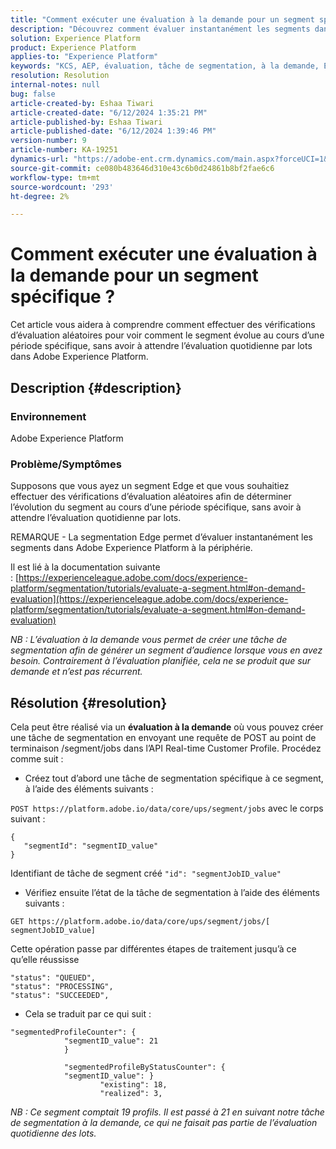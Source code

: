 ```yaml
---
title: "Comment exécuter une évaluation à la demande pour un segment spécifique ?"
description: "Découvrez comment évaluer instantanément les segments dans Adobe Experience Platform."
solution: Experience Platform
product: Experience Platform
applies-to: "Experience Platform"
keywords: "KCS, AEP, évaluation, tâche de segmentation, à la demande, Experience Platform"
resolution: Resolution
internal-notes: null
bug: false
article-created-by: Eshaa Tiwari
article-created-date: "6/12/2024 1:35:21 PM"
article-published-by: Eshaa Tiwari
article-published-date: "6/12/2024 1:39:46 PM"
version-number: 9
article-number: KA-19251
dynamics-url: "https://adobe-ent.crm.dynamics.com/main.aspx?forceUCI=1&pagetype=entityrecord&etn=knowledgearticle&id=7189679c-c028-ef11-840a-6045bd029b18"
source-git-commit: ce080b483646d310e43c6b0d24861b8bf2fae6c6
workflow-type: tm+mt
source-wordcount: '293'
ht-degree: 2%

---
```


# Comment exécuter une évaluation à la demande pour un segment spécifique ?


Cet article vous aidera à comprendre comment effectuer des vérifications d’évaluation aléatoires pour voir comment le segment évolue au cours d’une période spécifique, sans avoir à attendre l’évaluation quotidienne par lots dans Adobe Experience Platform.

## Description {#description}


### Environnement

Adobe Experience Platform

### Problème/Symptômes

Supposons que vous ayez un segment Edge et que vous souhaitiez effectuer des vérifications d’évaluation aléatoires afin de déterminer l’évolution du segment au cours d’une période spécifique, sans avoir à attendre l’évaluation quotidienne par lots.

REMARQUE - La segmentation Edge permet d’évaluer instantanément les segments dans Adobe Experience Platform à la périphérie.

Il est lié à la documentation suivante : [https://experienceleague.adobe.com/docs/experience-platform/segmentation/tutorials/evaluate-a-segment.html#on-demand-evaluation](https://experienceleague.adobe.com/docs/experience-platform/segmentation/tutorials/evaluate-a-segment.html#on-demand-evaluation)

*NB : L’évaluation à la demande vous permet de créer une tâche de segmentation afin de générer un segment d’audience lorsque vous en avez besoin. Contrairement à l’évaluation planifiée, cela ne se produit que sur demande et n’est pas récurrent.*


## Résolution {#resolution}


Cela peut être réalisé via un <b>évaluation à la demande</b> où vous pouvez créer une tâche de segmentation en envoyant une requête de POST au point de terminaison /segment/jobs dans l’API Real-time Customer Profile. Procédez comme suit :

- Créez tout d’abord une tâche de segmentation spécifique à ce segment, à l’aide des éléments suivants :


`POST https://platform.adobe.io/data/core/ups/segment/jobs` avec le corps suivant :


```
{
   "segmentId": "segmentID_value"
}
```


Identifiant de tâche de segment créé `"id": "segmentJobID_value"`

- Vérifiez ensuite l’état de la tâche de segmentation à l’aide des éléments suivants :


`GET https://platform.adobe.io/data/core/ups/segment/jobs/[ segmentJobID_value]`

Cette opération passe par différentes étapes de traitement jusqu’à ce qu’elle réussisse




```
"status": "QUEUED",
"status": "PROCESSING",
"status": "SUCCEEDED",
```




- Cela se traduit par ce qui suit :





```
"segmentedProfileCounter": {
            "segmentID_value": 21
            }

            "segmentedProfileByStatusCounter": {
            "segmentID_value": }
                    "existing": 18,
                    "realized": 3,
```




*NB : Ce segment comptait 19 profils. Il est passé à 21 en suivant notre tâche de segmentation à la demande, ce qui ne faisait pas partie de l’évaluation quotidienne des lots.*
